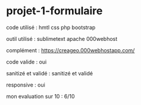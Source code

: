 # projet-1-formulaire

code utilisé : hmtl css php bootstrap

outil utilisé : sublimetext apache 000webhost 

complément : https://creageo.000webhostapp.com/

code valide : oui

sanitizé et validé : sanitizé et validé

responsive : oui

mon evaluation sur 10 : 6/10
